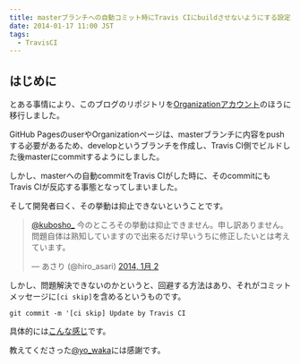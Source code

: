 ```yaml
---
title: masterブランチへの自動コミット時にTravis CIにbuildさせないようにする設定
date: 2014-01-17 11:00 JST
tags:
  - TravisCI
---
```


## はじめに

とある事情により、このブログのリポジトリを[Organizationアカウント](https://github.com/o2project/o2project.github.io)のほうに移行しました。

GitHub PagesのuserやOrganizationページは、masterブランチに内容をpushする必要があるため、developというブランチを作成し、Travis CI側でビルドした後masterにcommitするようにしました。

しかし、masterへの自動commitをTravis CIがした時に、そのcommitにもTravis CIが反応する事態となってしまいました。

そして開発者曰く、その挙動は抑止できないということです。

<blockquote class="twitter-tweet" lang="ja"><p><a href="https://twitter.com/kubosho_">@kubosho_</a> 今のところその挙動は抑止できません。申し訳ありません。問題自体は熟知していますので出来るだけ早いうちに修正したいとは考えています。</p>&mdash; あさり (@hiro_asari) <a href="https://twitter.com/hiro_asari/statuses/418587151748845569">2014, 1月 2</a></blockquote>

しかし、問題解決できないのかというと、回避する方法はあり、それがコミットメッセージに`[ci skip]`を含めるというものです。

```
git commit -m '[ci skip] Update by Travis CI
```

具体的には[こんな感じ](https://github.com/o2project/o2project.github.io/blob/c2de72f5a08ac2c8cc45780ce11ccd027e5a6974/Rakefile#L46)です。

教えてくださった[@yo_waka](https://twitter.com/yo_waka)には感謝です。
